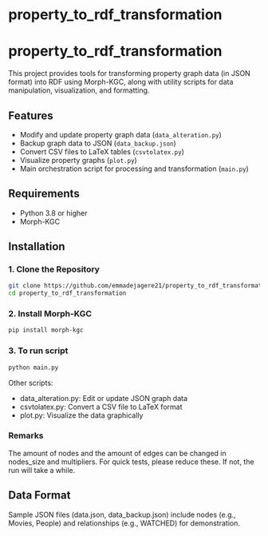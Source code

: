 # property_to_rdf_transformation

# property_to_rdf_transformation

This project provides tools for transforming property graph data (in JSON format) into RDF using Morph-KGC, along with utility scripts for data manipulation, visualization, and formatting.

## Features

- Modify and update property graph data (`data_alteration.py`)
- Backup graph data to JSON (`data_backup.json`)
- Convert CSV files to LaTeX tables (`csvtolatex.py`)
- Visualize property graphs (`plot.py`)
- Main orchestration script for processing and transformation (`main.py`)

## Requirements

- Python 3.8 or higher
- Morph-KGC

## Installation

### 1. Clone the Repository

```bash
git clone https://github.com/emmadejagere21/property_to_rdf_transformation.git
cd property_to_rdf_transformation
```
### 2. Install Morph-KGC
```bash
pip install morph-kgc
```
### 3. To run script
```bash
python main.py
```
Other scripts:

- data_alteration.py: Edit or update JSON graph data
- csvtolatex.py: Convert a CSV file to LaTeX format
- plot.py: Visualize the data graphically

### Remarks

The amount of nodes and the amount of edges can be changed in nodes_size and multipliers. For quick tests, please reduce these. If not, the run will take a while.

## Data Format

Sample JSON files (data.json, data_backup.json) include nodes (e.g., Movies, People) and relationships (e.g., WATCHED) for demonstration.
